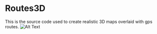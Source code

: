 # Routes3D
This is the source code used to create realistic 3D maps overlaid with gps routes.
![Alt Text](https://github.com/edeaster/edeaster.github.io/blob/master/projects/Routes3D/route_gif2.gif)
